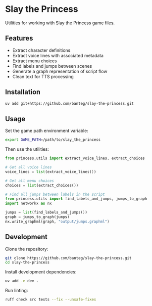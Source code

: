 # Slay the Princess

Utilities for working with Slay the Princess game files.

## Features

- Extract character definitions
- Extract voice lines with associated metadata
- Extract menu choices
- Find labels and jumps between scenes
- Generate a graph representation of script flow
- Clean text for TTS processing

## Installation

```bash
uv add git+https://github.com/banteg/slay-the-princess.git
```

## Usage

Set the game path environment variable:

```bash
export GAME_PATH=/path/to/slay_the_princess
```

Then use the utilities:

```python
from princess.utils import extract_voice_lines, extract_choices

# Get all voice lines
voice_lines = list(extract_voice_lines())

# Get all menu choices
choices = list(extract_choices())

# Find all jumps between labels in the script
from princess.utils import find_labels_and_jumps, jumps_to_graph
import networkx as nx

jumps = list(find_labels_and_jumps())
graph = jumps_to_graph(jumps)
nx.write_graphml(graph, "output/jumps.graphml")
```

## Development

Clone the repository:

```bash
git clone https://github.com/banteg/slay-the-princess.git
cd slay-the-princess
```

Install development dependencies:

```bash
uv add -e dev .
```

Run linting:

```bash
ruff check src tests --fix --unsafe-fixes
```
